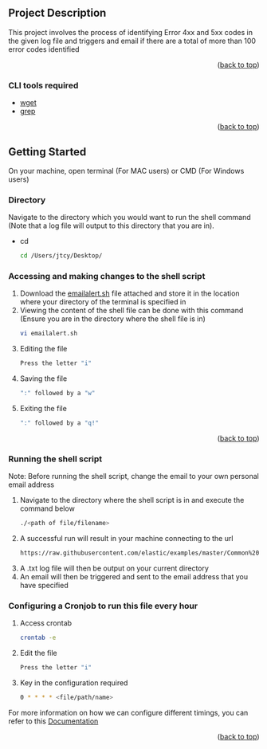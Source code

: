 

<!-- ABOUT THE PROJECT -->
## Project Description

This project involves the process of identifying Error 4xx and 5xx codes in the given log file and triggers and email if there are a total of more than 100 error codes identified

<p align="right">(<a href="#top">back to top</a>)</p>



### CLI tools required

* [wget](https://www.howtogeek.com/281663/how-to-use-wget-the-ultimate-command-line-downloading-tool/#:~:text=macOS%20systems%20do%20not%20come,install%20wget%20in%20the%20Terminal.![image](https://user-images.githubusercontent.com/83501266/145352484-96d97199-de1e-45b7-8a21-a29bafd5d44c.png))
* [grep](https://en.wikipedia.org/wiki/Grep)


<p align="right">(<a href="#top">back to top</a>)</p>



<!-- GETTING STARTED -->
## Getting Started

On your machine, open terminal (For MAC users) or CMD (For Windows users)

### Directory 

Navigate to the directory which you would want to run the shell command (Note that a log file will output to this directory that you are in).
* cd
  ```sh
  cd /Users/jtcy/Desktop/
  ```

### Accessing and making changes to the shell script

1. Download the [emailalert.sh](https://github.com/jaredtcy/Assignment/blob/main/emailalert.sh) file attached and store it in the location where your directory of the terminal is specified in 
2. Viewing the content of the shell file can be done with this command (Ensure you are in the directory where the shell file is in)
   ```sh
   vi emailalert.sh
   ```
3. Editing the file
   ```sh
   Press the letter "i" 
   ```
4. Saving the file
   ```sh
   ":" followed by a "w"
   ```
5. Exiting the file
   ```sh
   ":" followed by a "q!" 
   ```

<p align="right">(<a href="#top">back to top</a>)</p>

### Running the shell script
Note: Before running the shell script, change the email to your own personal email address

1. Navigate to the directory where the shell script is in and execute the command below 
   ```sh
   ./<path of file/filename> 
   ```
2. A successful run will result in your machine connecting to the url  
   ```sh
   https://raw.githubusercontent.com/elastic/examples/master/Common%20Data%20Formats/apache_logs/apache_logs
   ```
4. A .txt log file will then be output on your current directory
5. An email will then be triggered and sent to the email address that you have specified


### Configuring a Cronjob to run this file every hour

1. Access crontab 
   ```sh
   crontab -e
   ```
2. Edit the file
   ```sh
   Press the letter "i"
   ```
3. Key in the configuration required
   ```sh
   0 * * * * <file/path/name>
   ```
For more information on how we can configure different timings, you can refer to this [Documentation](https://www.cyberciti.biz/faq/how-do-i-add-jobs-to-cron-under-linux-or-unix-oses/)


<p align="right">(<a href="#top">back to top</a>)</p>
